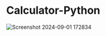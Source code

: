 # Calculator-Python

![Screenshot 2024-09-01 172834](https://github.com/user-attachments/assets/8dea0d93-22a9-46fa-b1d4-dc64dcca0cd7)
